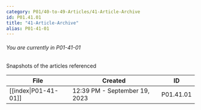 ```yaml
---
category: P01/40-to-49-Articles/41-Article-Archive
id: P01.41.01
title: "41-Article-Archive"
alias: P01-41-01
---
```

###### You are currently in P01-41-01

Snapshots of the articles referenced

| File                                                                                        | Created                       | ID        |
| ------------------------------------------------------------------------------------------- | ----------------------------- | --------- |
| [[index\|P01-41-01]] | 12:39 PM - September 19, 2023 | P01.41.01 |

